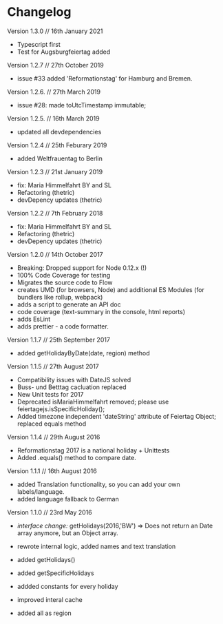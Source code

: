 # Changelog

Version 1.3.0 // 16th January 2021

* Typescript first
* Test for Augsburgfeiertag added



Version 1.2.7 // 27th October 2019

* issue #33 added  'Reformationstag' for Hamburg and Bremen.


Version 1.2.6. // 27th March 2019

* issue #28: made toUtcTimestamp immutable;

Version 1.2.5. // 16th March 2019 

* updated all devdependencies

Version 1.2.4 // 25th Feburary 2019

* added Weltfrauentag to Berlin


Version 1.2.3 // 21st January 2019

* fix: Maria Himmelfahrt BY and SL
* Refactoring (thetric)
* devDepency updates (thetric)


Version 1.2.2 // 7th February 2018

* fix: Maria Himmelfahrt BY and SL
* Refactoring (thetric)
* devDepency updates (thetric)

Version 1.2.0 // 14th October 2017

* Breaking: Dropped support for Node 0.12.x (!)
* 100% Code Coverage for testing
* Migrates the source code to Flow
* creates UMD (for browsers, Node) and additional ES Modules (for bundlers like rollup, webpack)
* adds a script to generate an API doc
* code coverage (text-summary in the console, html reports)
* adds EsLint
* adds prettier - a code formatter.


Version 1.1.7 // 25th September 2017

* added getHolidayByDate(date, region) method


Version 1.1.5 // 27th August 2017

* Compatibility issues with DateJS solved
* Buss- und Betttag cacluation replaced
* New Unit tests for 2017
* Deprecated isMariaHimmelfahrt removed; please use feiertagejs.isSpecificHoliday();
* Added timezone independent 'dateString' attribute of Feiertag Object; replaced equals method



Version 1.1.4 // 29th August 2016

* Reformationstag 2017 is a national holiday + Unittests
* Added .equals() method to compare date.


Version 1.1.1 // 16th August 2016

* added Translation functionality, so you can add your own labels/language.
* added language fallback to German



Version 1.1.0 // 23rd May 2016

*  *interface change:* getHolidays(2016,'BW') => Does not return an Date array anymore, but an Object array.

* rewrote internal logic, added names and text translation
* added getHolidays()
* added getSpecificHolidays
* addded constants for every holiday
* improved interal cache
* added all as region


